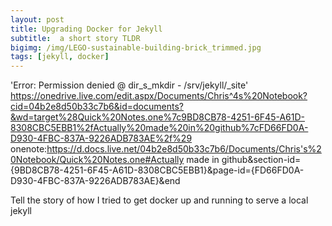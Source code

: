 ```yaml
---
layout: post
title: Upgrading Docker for Jekyll
subtitle:  a short story TLDR
bigimg: /img/LEGO-sustainable-building-brick_trimmed.jpg
tags: [jekyll, docker]
---
```


'Error:  Permission denied @ dir_s_mkdir - /srv/jekyll/\_site'
https://onedrive.live.com/edit.aspx/Documents/Chris^4s%20Notebook?cid=04b2e8d50b33c7b6&id=documents?&wd=target%28Quick%20Notes.one%7c9BD8CB78-4251-6F45-A61D-8308CBC5EBB1%2fActually%20made%20in%20github%7cFD66FD0A-D930-4FBC-837A-9226ADB783AE%2f%29
onenote:https://d.docs.live.net/04b2e8d50b33c7b6/Documents/Chris's%20Notebook/Quick%20Notes.one#Actually made in github&section-id={9BD8CB78-4251-6F45-A61D-8308CBC5EBB1}&page-id={FD66FD0A-D930-4FBC-837A-9226ADB783AE}&end

Tell the story of how I tried to get docker up and running to serve a local jekyll
